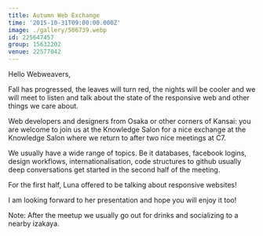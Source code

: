 ```yaml
---
title: Autumn Web Exchange
time: '2015-10-31T09:00:00.000Z'
image: ./gallery/506739.webp
id: 225647457
group: 15632202
venue: 22577042
---
```


Hello Webweavers,

Fall has progressed, the leaves will turn red, the nights will be cooler and we will meet to listen and talk about the state of the responsive web and other things we care about.

Web developers and designers from Osaka or other corners of Kansai: you are welcome to join us at the Knowledge Salon for a nice exchange at the Knowledge Salon where we return to after two nice meetings at C7.

We usually have a wide range of topics. Be it databases, facebook logins, design workflows, internationalisation, code structures to github usually deep conversations get started in the second half of the meeting.

For the first half, Luna offered to be talking about responsive websites!

I am looking forward to her presentation and hope you will enjoy it too!

Note: After the meetup we usually go out for drinks and socializing to a nearby izakaya.
